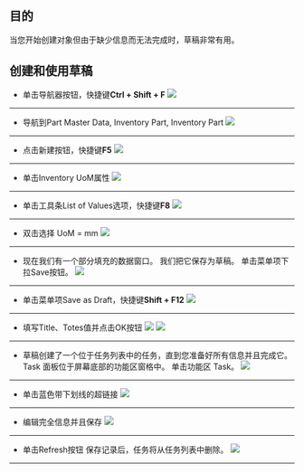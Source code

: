 ## 目的
   当您开始创建对象但由于缺少信息而无法完成时，草稿非常有用。
## 创建和使用草稿
   * 单击导航器按钮，快捷键**Ctrl + Shift + F**
   ![](image2/Draft-1.png )
   --------------------
   * 导航到Part Master Data, Inventory Part, Inventory Part 
   ![](image2/Draft-2.png )
   ---------------------
   * 点击新建按钮，快捷键**F5**
   ![](image2/Draft-3.png )
   --------------
   * 单击Inventory UoM属性
   ![](image2/Draft-4.png )
   -------------
   * 单击工具条List of Values选项，快捷键**F8**
   ![](image2/Draft-5.png )
   ------------------
   * 双击选择 UoM = mm
   ![](image2/Draft-6.png )
   ------------------
   * 现在我们有一个部分填充的数据窗口。 我们把它保存为草稿。
   单击菜单项下拉Save按钮。
   ![](image2/Draft-7.png )
   ------------------
   * 单击菜单项Save as Draft，快捷键**Shift + F12**
   ![](image2/Draft-8.png )
   ------------------
   * 填写Title、Totes值并点击OK按钮
   ![](image2/Draft-10.png )
   ![](image2/Draft-11.png )
   ------------------
   * 草稿创建了一个位于任务列表中的任务，直到您准备好所有信息并且完成它。
   Task 面板位于屏幕底部的功能区窗格中。
   单击功能区 Task。
   ![](image2/Draft-12.png )
   ------------------
   * 单击蓝色带下划线的超链接
   ![](image2/Draft-13.png )
   ------------------
   * 编辑完全信息并且保存
   ![](image2/Draft-16.png )
   ------------------
   * 单击Refresh按钮
   保存记录后，任务将从任务列表中删除。
   ![](image2/Draft-20.png )
   ------------------